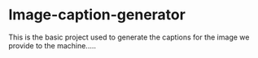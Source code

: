 # Image-caption-generator
This is the basic project used to generate the captions for the image we provide to the machine.....
